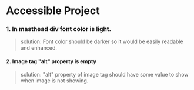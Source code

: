 # Accessible Project

### 1. In masthead div font color is light.
> solution: Font color should be darker so it would be easily readable and enhanced.

#### 2. Image tag "alt" property is empty
> solution: "alt" property of image tag should have some value to show when image is not showing.